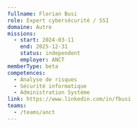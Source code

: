 ```yaml
---
fullname: Florian Busi
role: Expert cybersécurité / SSI
domaine: Autre
missions:
  - start: 2024-03-11
    end: 2025-12-31
    status: independent
    employer: ANCT
memberType: beta
competences:
  - Analyse de risques
  - Sécurité informatique
  - Administration Système
link: https://www.linkedin.com/in/fbusi
teams:
  - /teams/anct
---
```

